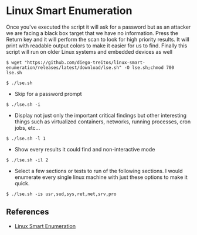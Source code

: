 # Linux Smart Enumeration

Once you've executed the script it will ask for a password but as an attacker we are facing a black box target that we have no information. Press the Return key and it will perform the scan to look for high priority results. It will print with readable output colors to make it easier for us to find. Finally this script will run on older Linux systems and embedded devices as well

`$ wget "https://github.com/diego-treitos/linux-smart-enumeration/releases/latest/download/lse.sh" -O lse.sh;chmod 700 lse.sh`

`$ ./lse.sh`

- Skip for a password prompt

`$ ./lse.sh -i`

- Display not just only the important critical findings but other interesting things such as virtualized containers, networks, running processes, cron jobs, etc...

`$ ./lse.sh -l 1`

- Show every results it could find and non-interactive mode

`$ ./lse.sh -il 2`

- Select a few sections or tests to run of the following sections. I would enumerate every single linux machine with just these options to make it quick.

`$ ./lse.sh -is usr,sud,sys,ret,net,srv,pro`

## References

- [Linux Smart Enumeration](https://github.com/diego-treitos/linux-smart-enumeration/)